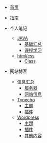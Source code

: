<!-- docs/_sidebar.md -->
<!-- 定制侧边栏 -->
* [首页](README.md)
* [指南](guide)

* 个人笔记
    * [JAVA](grbj/JAVA/)
        * [基础汇总](grbj/JAVA/huizong.md)
        * [课程学习](grbj/JAVA/javaclass.md)
    * [html/css](grbj/html%26css/)
        * [Class](grbj/html%26css/webclass.md)


* 网站博客
    * [信息汇总](wzbk/xxhz/)
        * [服务器](wzbk/xxhz/fwq.md)
        * [网站信息](wzbk/xxhz/wzxinxi.md)
    * [Typecho](wzbk/Typecho/)
        * [主题](wzbk/Typecho/zhuti.md)
        * [插件](wzbk/Typecho/chajian.md)
    * [Wordpress](wzbk/Wordpress/)
        * [主题](wzbk/Wordpress/wpzhuti.md)
        * [插件](wzbk/Wordpress/wpchajian.md)
        * [其他内容](wzbk/Wordpress/qita.md)
